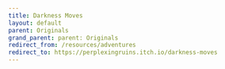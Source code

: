 ```yaml
---
title: Darkness Moves
layout: default
parent: Originals
grand_parent: parent: Originals
redirect_from: /resources/adventures
redirect_to: https://perplexingruins.itch.io/darkness-moves
---
```

